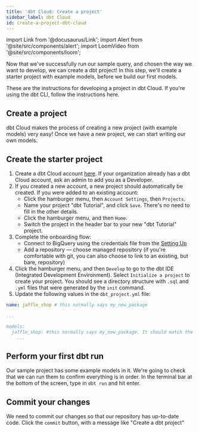 ```yaml
---
title: 'dbt Cloud: Create a project'
sidebar_label: dbt Cloud
id: create-a-project-dbt-cloud
---
```


import Link from '@docusaurus/Link';
import Alert from '@site/src/components/alert';
import LoomVideo from '@site/src/components/loom';

Now that we've successfully run our sample query, and chosen the way we want to
develop, we can create a dbt project! In this step, we'll create a starter project
with example models, before we build our first models.

<Alert type="info">
These are the instructions for developing a project in dbt Cloud. If you're
using the dbt CLI, follow the instructions <Link to="/docs/tutorial/create-a-project-dbt-cli">here</Link>.
</Alert>

## Create a project
dbt Cloud makes the process of creating a new project (with example models)
very easy! Once we have a new project, we can start writing our own models.

<LoomVideo id="7386840381764d13b1d25f575719e218" />

## Create the starter project
1. Create a dbt Cloud account [here](https://cloud.getdbt.com/signup/). If your
organization already has a dbt Cloud account, ask an admin to add you as a
Developer.
2. If you created a new account, a new project should automatically be created.
If you were added to an existing account:
    * Click the hamburger menu, then `Account Settings`, then `Projects`.
    * Name your project "dbt Tutorial", and click `Save`. There's no need to fill
  in the other details.
    * Click the hamburger menu, and then `Home`.
    * Switch the project in the header bar to your new "dbt Tutorial" project.
3. Complete the onboarding flow:
    * Connect to BigQuery using the credentials file from the [Setting Up](docs/setting-up)
    * Add a repository — choose managed repository (if you're comfortable with git,
  you can also choose to link to an existing, but bare, repository)
4. Click the hamburger menu, and then `Develop` to go to the dbt IDE (Integrated
Development Environment). Select `Initialize a project` to create your project.
You should see a directory structure with `.sql` and `.yml` files
that were generated by the `init` command.
5. Update the following values in the `dbt_project.yml` file:
```yaml
name: jaffle_shop # this normally says my_new_package

...

models:
  jaffle_shop: #this normally says my_new_package. It should match the value for `name:`
    ...
```

## Perform your first dbt run
Our sample project has some example models in it. We're going to check that we
can run them to confirm everything is in order. In the terminal bar at the
bottom of the screen, type in `dbt run` and hit enter.

## Commit your changes
We need to commit our changes so that our repository has up-to-date code. Click
the `commit` button, with a message like "Create a dbt project"
